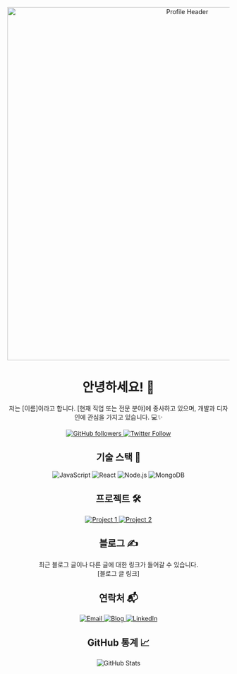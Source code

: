 <!-- Header -->
<p align="center">
  <img src="https://your-image-url.com/your-image.png" alt="Profile Header" width="800" />
</p>

<!-- Introduction -->
<h1 align="center">안녕하세요! 👋</h1>

<p align="center">
  저는 [이름]이라고 합니다. [현재 직업 또는 전문 분야]에 종사하고 있으며, 개발과 디자인에 관심을 가지고 있습니다. 💻✨
</p>

<!-- Social Badges -->
<p align="center">
  <a href="https://github.com/yourusername">
    <img alt="GitHub followers" src="https://img.shields.io/github/followers/yourusername?label=Follow&style=social">
  </a>
  <a href="https://twitter.com/yourtwitter">
    <img alt="Twitter Follow" src="https://img.shields.io/twitter/follow/yourtwitter?label=Follow&style=social">
  </a>
  <!-- Add more social badges as needed -->
</p>

<!-- Tech Stack -->
<h2 align="center">기술 스택 🚀</h2>

<p align="center">
  <img src="https://img.shields.io/badge/-JavaScript-F7DF1E?style=flat-square&logo=javascript&logoColor=white" alt="JavaScript" />
  <img src="https://img.shields.io/badge/-React-61DAFB?style=flat-square&logo=react&logoColor=white" alt="React" />
  <img src="https://img.shields.io/badge/-Node.js-339933?style=flat-square&logo=node.js&logoColor=white" alt="Node.js" />
  <img src="https://img.shields.io/badge/-MongoDB-47A248?style=flat-square&logo=mongodb&logoColor=white" alt="MongoDB" />
  <!-- Add more tech stack badges as needed -->
</p>

<!-- Projects -->
<h2 align="center">프로젝트 🛠️</h2>

<p align="center">
  <a href="https://github.com/yourusername/project1">
    <img src="https://img.shields.io/badge/-Project%201-239120?style=flat-square&logo=github&logoColor=white" alt="Project 1" />
  </a>
  <a href="https://github.com/yourusername/project2">
    <img src="https://img.shields.io/badge/-Project%202-239120?style=flat-square&logo=github&logoColor=white" alt="Project 2" />
  </a>
  <!-- Add more project badges as needed -->
</p>

<!-- Blog -->
<h2 align="center">블로그 ✍️</h2>

<p align="center">
  최근 블로그 글이나 다른 글에 대한 링크가 들어갈 수 있습니다.
  <br/>
  [블로그 글 링크]
</p>

<!-- Contact -->
<h2 align="center">연락처 📬</h2>

<p align="center">
  <a href="mailto:youremail@gmail.com">
    <img src="https://img.shields.io/badge/-Email-D14836?style=flat-square&logo=gmail&logoColor=white" alt="Email" />
  </a>
  <a href="https://yourblog.com">
    <img src="https://img.shields.io/badge/-Blog-181717?style=flat-square&logo=github&logoColor=white" alt="Blog" />
  </a>
  <a href="https://www.linkedin.com/in/yourusername/">
    <img src="https://img.shields.io/badge/-LinkedIn-0077B5?style=flat-square&logo=linkedin&logoColor=white" alt="LinkedIn" />
  </a>
</p>

<!-- GitHub Stats -->
<h2 align="center">GitHub 통계 📈</h2>

<p align="center">
  <img src="https://github-readme-stats.vercel.app/api?username=yourusername&show_icons=true&count_private=true&theme=radical" alt="GitHub Stats" />
</p>
